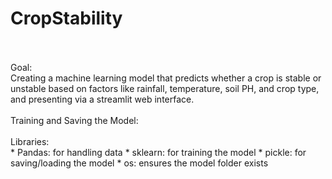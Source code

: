 # CropStability
<br/>
<br/>
Goal:
<br/>
Creating a machine learning model that predicts whether a crop is stable or unstable based on factors like rainfall, temperature, soil PH, and crop type, and presenting via a streamlit web interface.
<br/>
<br/>
Training and Saving the Model:
<br/>
<br/>
Libraries: <br/>
  * Pandas: for handling data
  * sklearn: for training the model
  * pickle: for saving/loading the model
  * os: ensures the model folder exists

